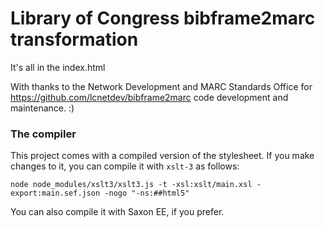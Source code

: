 # Library of Congress bibframe2marc transformation
It's all in the index.html

With thanks to the  Network Development and MARC Standards Office for https://github.com/lcnetdev/bibframe2marc code development and maintenance. :)

### The compiler

This project comes with a compiled version of the stylesheet. If you
make changes to it, you can compile it with `xslt-3` as follows:

```
node node_modules/xslt3/xslt3.js -t -xsl:xslt/main.xsl -export:main.sef.json -nogo "-ns:##html5"
```

You can also compile it with Saxon EE, if you prefer.

